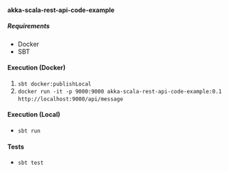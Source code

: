 #### akka-scala-rest-api-code-example

##### Requirements
* Docker
* SBT

#### Execution (Docker)
1) `sbt docker:publishLocal`
2) `docker run -it -p 9000:9000 akka-scala-rest-api-code-example:0.1`
`http://localhost:9000/api/message`

#### Execution (Local)
* `sbt run`

#### Tests
* `sbt test`
